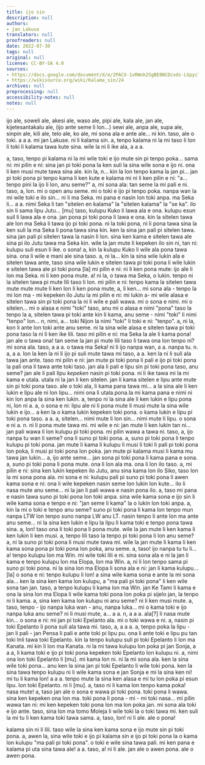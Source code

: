 ```yaml
---
title: ijo sin
description: null
authors:
- jan Lakuse
translators: null
proofreaders: null
date: 2022-07-30
tags: null
original: null
license: CC-BY-SA 4.0
sources:
- https://docs.google.com/document/d/e/2PACX-1vRWok2SgBE8NCDcxds-LGpycTJYitKAxJgUiFP3Bow0yAKCHPopBCuBxNzVDK19Jh01zq_0dv4YXc7d/pub
- https://wikisource.org/wiki/Kalama_sin/24
archives: null
preprocessing: null
accessibility-notes: null
notes: null
---
```


ijo ale, soweli ale, akesi ale,
waso ale, pipi ale, kala ale, jan ale,
kijetesantakalu ale, (ijo ante seme li lon...)
sewi ale, anpa ale, supa ale, sinpin ale,
kili ale, telo ale, ko ale, mi sona ala
e ante ale... ni kin.
taso, ale o toki. a a a.
mi jan Lakuse.
ni li kalama sin.
a, tenpo kalama ni la mi taso li lon
li toki li kalama tawa kute sina.
wile la ni li ike ala, a a a.

a, taso, tenpo pi kalama ni la mi wile
toki e ijo mute sin pi tenpo poka...
sama ni: mi pilin e ni:
sina jan pi toki pona la
ken suli la sina wile sona e ijo ni.
ona li ken musi mute tawa sina ale.
kin la, n...
kin la lon tenpo kama la jan pi...
jan pi toki pona pi tenpo kama
li ken kute e kalama mi ni
li ken pilin e ni: "a... tenpo pini la
ijo li lon, anu seme?"
a, mi sona ala: tan seme la mi pali e ni.
taso, a, lon.
mi o open anu seme.
mi o toki e ijo pi tenpo poka.
nanpa wan la mi wile toki e ilo sin...
ni li ma Seka.
mi pana e nasin lon toki anpa.
ma Seka li... a a.
nimi Seka li tan "sitelen en kalama"
la "sitelen kalama" la "se ka".
ilo sin li sama lipu Jutu...
[mu]
taso, kulupu Kuko li lawa ala e ona.
kulupu esun suil li lawa ala e ona.
jan pona pi toki pona li lawa e ona.
kin la sitelen tawa ale lon ma Seka
li tawa ijo pi toki pona.
ni la toki pona, ni li pona tawa sina
la ken suli la ma Seka li pona tawa sina kin.
ken la sina jan pali pi sitelen tawa.
sina jan pali pi sitelen tawa
la nasin li lon.
sina ken kama e sitelen tawa ale sina
pi ilo Jutu tawa ma Seka kin.
wile la jan mute li kepeken ilo sin ni,
tan ni:
kulupu suli esun li ike.
o sona!
a, kin la kulupu Kuko
li wile ala pona tawa sina.
ona li wile e mani ale sina taso.
a, ni la...
kin la sina wile lukin ala
e sitelen tawa ante,
taso sina wile lukin e sitelen tawa
pi toki pona li wile lukin
e sitelen tawa ale pi toki pona
[la] mi pilin e ni:
ni li ken pona mute:
ijo ale li lon ma Seka.
ni li ken pona mute.
a! ni la, o tawa ma Seka,
o lukin.
tenpo ni la sitelen tawa
pi mute lili taso li lon.
mi pilin e ni: tenpo kama
la sitelen tawa mute mute mute li ken lon
li ken pona mute,
a, li ken... mi sona ala -
tenpo la mi lon ma -
mi kepeken ilo Jutu
la mi pilin e ni:
mi lukin a-
mi wile alasa e sitelen tawa sin
pi toki pona la
ni li wile e pali wawa.
mi o sona e nimi.
mi o sitelen...
mi o alasa e nimi "toki" taso,
anu mi o alasa e nimi "pona" taso
la tenpo la a, sitelen tawa pi toki ante
kin li kama, anu seme -
nimi "toki" li nimi "tenpo" lon...
n, nimi, a...
toki Nijon la nimi "toki" li toki e ni:
"tenpo". a, ni la,
kon li ante lon toki ante anu seme.
ni la sina wile alasa e sitelen tawa
pi toki pona taso la ni li ken ike lili.
taso mi pilin e ni: ma Seka la
ale li kama pona!
jan ale o tawa ona!
tan seme la jan pi mute lili taso
li tawa ona lon tenpo ni?
mi sona ala. taso, a a a.
o tawa ma Seka!
ni li ijo nanpa wan, a a.
nanpa tu.
n. a, a a. lon la ken la
ni li ijo pi suli mute tawa mi taso, a a.
ken la ni li suli ala tawa jan ante.
taso mi pilin e ni:
jan mute pi toki pona li pali e ijo pi toki
pona la pali ona li tawa ante toki taso.
jan ala li pali e lipu sin
pi toki pona taso, anu seme?
jan ale li pali lipu
*kepeken* nasin pi toki pona.
ni li ike tawa mi la mi kama e utala.
utala ni la jan li ken sitelen.
jan li kama sitelen e lipu ante mute sin
pi toki pona taso. ale o toki ala,
li kama pana tawa mi... a
la sina ale li ken lukin e lipu ale ni
lon lipu...
nimi ona li utala.pona.la
mi kama pana e nimi ni kin lon anpa
la sina ken lukin.
a, tenpo ni la sina ale li ken lukin
e lipu pona ni, lon ni a.
a, o sona e ni: lipu ale ni li pona mute
li musi mute la sina wile lukin e ijo... a
ken la o kama lukin kepeken toki pona.
o kama lukin e lipu pi toki pona taso.
a a. a, sitelen...
nimi mute li lon sin...
nimi mute li lipu. o sona e ni a.
n. ni li pona mute tawa mi.
mi wile e ni: jan mute li ken lukin
tan ni...
jan pali wawa li lon kulupu pi toki pona.
mi pilin wawa a tawa ni.
taso, a, ijo nanpa tu wan li seme?
ona li suno pi toki pona.
a, suno pi toki pona li tenpo kulupu
pi toki pona.
jan mute li kama li kulupu li musi li toki
li pali pi toki pona lon poka,
li musi pi toki pona lon poka.
jan mute pi kalama musi li kama mu
tawa jan lukin...
a, ijo ante seme...
jan sona pi toki pona li kama pana e sona.
a, suno pi toki pona li pona mute.
ona li lon ala ma.
ona li lon ilo taso.
a, mi pilin e ni: sina ken lukin kepeken
ilo Jutu, anu sina kama lon ilo Siko,
taso lon la mi sona pona ala.
mi sona e ni: kulupu pali pi suno pi toki
pona li awen kama sona e ni:
ona li wile kepeken nasin seme
lon lukin lon kute...
ilo li nasa mute anu seme...
ni la jan li pali wawa e nasin pona ilo.
a, taso mi pana e nasin tawa suno
pi toki pona lon toki anpa.
sina wile kama sona e ijo sin li wile
kama sona e tenpo e ni:
"jan seme li kama" la
o lukin lon toki anpa.
a, kin la mi o toki e tenpo anu seme?
suno pi toki pona li kama lon tenpo
mun nanpa LTW lon tenpo suno nanpa LW anu LT.
nasin tenpo li ante lon ma ante anu seme...
ni la sina ken lukin e lipu
la lipu li kama toki
e tenpo pona tawa sina.
a, lon! taso ona
li toki pona li pona mute.
wile la jan mute li ken kama
li ken lukin li ken musi.
a, tenpo lili taso la tenpo pi toki pona
li lon anu seme?
a, ni la suno pi toki pona
li musi mute tawa mi.
wile la jan mute li kama li ken kama sona
pona pi toki pona lon poka, anu seme.
a, taso!
ijo nanpa tu tu li...
a! tenpo kulupu lon ma Win.
mi wile toki lili e ni.
sina sona ala e ni la jan li kama
e tenpo kulupu lon ma Elopa, lon ma Win.
a, ni li lon tenpo sama
pi suno pi toki pona.
ni la sina lon ma Elopa li sona ala e ni:
jan li kama kulupu... [la]
o sona e ni: tenpo kulupu li lon!
a sina wile kama sona e ante la
mi sona ala...
ken la sina ken kama lon kulupu, a "ma
pali pi toki pona" li ken wile sona tan jan.
taso, a tenpo kulupu li kama lon ma Win.
jan Ke Tami li kama e ona la sina
lon ma Elopa li wile kama toki pona
lon poka pi sijelo jan,
la tenpo ni li kama.
a, sina ken kama lon kulupu ni anu seme?
ni li ken musi mute.
a, taso, tenpo -
ijo nanpa luka wan -
anu, nanpa luka...
mi o kama toki e ijo nanpa luka anu seme?
ni li musi mute, a...
a a.
n, a a a.
ala[?] li nasa mute kin...
o sona e ni:
mi jan pi toki Epelanto ala.
mi o toki wawa e ni.
a, nasin pi toki Epelanto
li pona suli ala tawa mi.
taso, a, a a a.
a, tenpo poka la lipu -
jan li pali -
jan Pensa li pali e ante toki pi lipu pu.
ona li ante toki e lipu pu tan toki Inli
tawa toki Epelanto.
kin la tenpo kulupu suli pi toki Epelanto
li lon ma Kanata. mi kin li lon ma Kanata.
ni la mi tawa kulupu lon poka
pi jan Sonja, a a a,
li kama toki e ijo pi toki pona
kepeken toki Epelanto lon kulupu ni.
a, nimi ona lon toki Epelanto li [mu].
mi kama lon ni.
ni la mi sona ala.
ken la sina wile toki pona...
anu ken la sina jan pi toki Epelanto
li wile toki pona.
ken la sina tawa tenpo kulupu ni
li wile kama sona e jan Sonja e mi
la sina ken ni!
mi tu li kama lon!
a a a.
tenpo mute la sina ken alasa
e mi tu lon poka pi esun lipu.
lon toki Epelanto.
ni li [mu].
a, taso ni li kama lon tenpo kama poka!
nasa mute!
a, taso jan ale o sona
e wawa pi toki pona.
toki pona li wawa.
sina ken kepeken ona lon ma.
toki pona li pona -
mi - mi toki nasa...
mi pilin wawa tan ni: mi ken
kepeken toki pona lon ma lon poka jan.
mi sona ala toki e ijo ante.
taso, sina lon ma tomo Moleja
li wile toki la o toki tawa mi.
ken suli la mi tu
li ken kama toki tawa sama.
a, taso, lon!
ni li ale.
ale o pona!

kalama sin ni li lili. taso wile la sina
ken kama sona e ijo mute sin pi toki pona.
a, awen la, sina wile toki e ijo pi kalama
sin e ijo pi toki pona la
o kama lon kulupu "ma pali pi toki pona".
o toki e wile sina tawa pali.
mi ken pana e kalama pi uta sina tawa ale!
a a.
taso, a!
ni li ale.
jan ale o awen pona.
ale o awen pona.